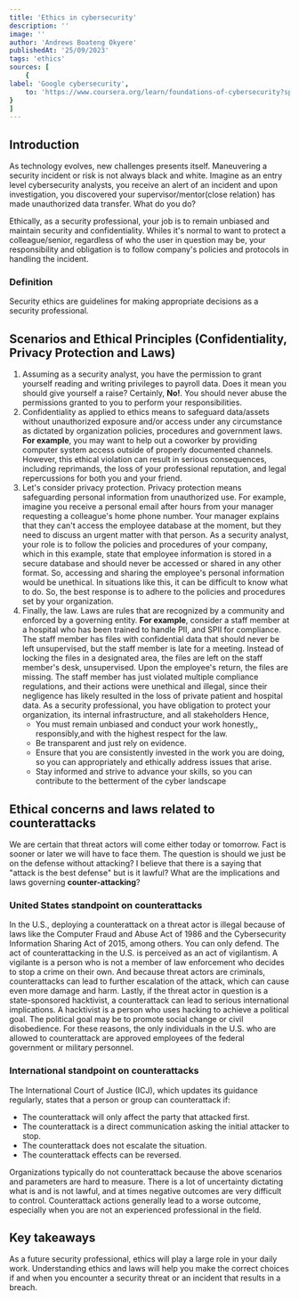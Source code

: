 ```yaml
---
title: 'Ethics in cybersecurity'
description: ''
image: ''
author: 'Andrews Boateng Okyere'
publishedAt: '25/09/2023'
tags: 'ethics'
sources: [
    {
label: 'Google cybersecurity',
    to: 'https://www.coursera.org/learn/foundations-of-cybersecurity?specialization=google-cybersecurity'
}
]
---
```




## Introduction

As technology evolves, new challenges presents itself. Maneuvering a security incident or risk is not always black and white. Imagine as an entry level cybersecurity analysts, you receive an alert of an incident and upon investigation, you discovered your supervisor/mentor(close relation) has made unauthorized data transfer. What do you do?

Ethically, as a security professional, your job is to remain unbiased and maintain security and confidentiality.
Whiles it's normal to want to protect a colleague/senior, regardless of who the user in question may be, your responsibility and obligation is to follow company's policies and protocols in handling the incident.

### Definition

Security ethics are guidelines for making appropriate decisions as a security professional.

## Scenarios and Ethical Principles (Confidentiality, Privacy Protection and Laws)

1. Assuming as a security analyst, you have the permission to grant yourself reading and writing privileges to payroll data. Does it mean you should give yourself a raise? Certainly, **No!**. You should never abuse the permissions granted to you to perform your responsibilities.
2. Confidentiality as applied to ethics means to safeguard data/assets without unauthorized exposure and/or access under any circumstance as dictated by organization policies, procedures and government laws. **For example**, you may want to help out a coworker by providing computer system access outside of properly documented channels. However, this ethical violation can result in serious consequences, including reprimands, the loss of your professional reputation, and legal repercussions for both you and your friend.
3. Let's consider privacy protection. Privacy protection means safeguarding personal information from unauthorized use. For example, imagine you receive a personal email after hours from your manager requesting a colleague's home phone number. Your manager explains that they can't access the employee database at the moment, but they need to discuss an urgent matter with that person. As a security analyst, your role is to follow the policies and procedures of your company, which in this example, state that employee information is stored in a secure database and should never be accessed or shared in any other format. So, accessing and sharing the employee's personal information would be unethical. In situations like this, it can be difficult to know what to do. So, the best response is to adhere to the policies and procedures set by your organization.
4. Finally, the law. Laws are rules that are recognized by a community and enforced by a governing entity. **For example**, consider a staff member at a hospital who has been trained to handle PII, and SPII for compliance. The staff member has files with confidential data that should never be left unsupervised, but the staff member is late for a meeting. Instead of locking the files in a designated area, the files are left on the staff member's desk, unsupervised. Upon the employee's return, the files are missing. The staff member has just violated multiple compliance regulations, and their actions were unethical and illegal, since their negligence has likely resulted in the loss of private patient and hospital data.
As a security professional, you have obligation to protect your organization, its internal infrastructure, and all stakeholders Hence,
    - You must remain unbiased and conduct your work honestly,, responsibly,and with the highest respect for the law.
    - Be transparent and just rely on evidence.
    - Ensure that you are consistently invested in the work you are doing, so you can appropriately and ethically address issues that arise.
    - Stay informed and strive to advance your skills, so you can contribute to the betterment of the cyber landscape

## Ethical concerns and laws related to counterattacks

We are certain that threat actors will come either today or tomorrow. Fact is sooner or later we will have to face them. The question is should we just be on the defense without attacking? I believe that there is a saying that "attack is the best defense" but is it lawful? What are the implications and laws governing **counter-attacking**?

### United States standpoint on counterattacks

In the U.S., deploying a counterattack on a threat actor is illegal because of laws like the Computer Fraud and Abuse Act of 1986 and the Cybersecurity Information Sharing Act of 2015, among others. You can only defend. The act of counterattacking in the U.S. is perceived as an act of vigilantism. A vigilante is a person who is not a member of law enforcement who decides to stop a crime on their own. And because threat actors are criminals, counterattacks can lead to further escalation of the attack, which can cause even more damage and harm. Lastly, if the threat actor in question is a state-sponsored hacktivist, a counterattack can lead to serious international implications. A hacktivist is a person who uses hacking to achieve a political goal. The political goal may be to promote social change or civil disobedience.
For these reasons, the only individuals in the U.S. who are allowed to counterattack are approved employees of the federal government or military personnel.

### International standpoint on counterattacks

The International Court of Justice (ICJ), which updates its guidance regularly, states that a person or group can counterattack if:

- The counterattack will only affect the party that attacked first.
- The counterattack is a direct communication asking the initial attacker to stop.
- The counterattack does not escalate the situation.
- The counterattack effects can be reversed.

Organizations typically do not counterattack because the above scenarios and parameters are hard to measure. There is a lot of uncertainty dictating what is and is not lawful, and at times negative outcomes are very difficult to control. Counterattack actions generally lead to a worse outcome, especially when you are not an experienced professional in the field.

## Key takeaways

As a future security professional, ethics will play a large role in your daily work. Understanding ethics and laws will help you make the correct choices if and when you encounter a security threat or an incident that results in a breach.
